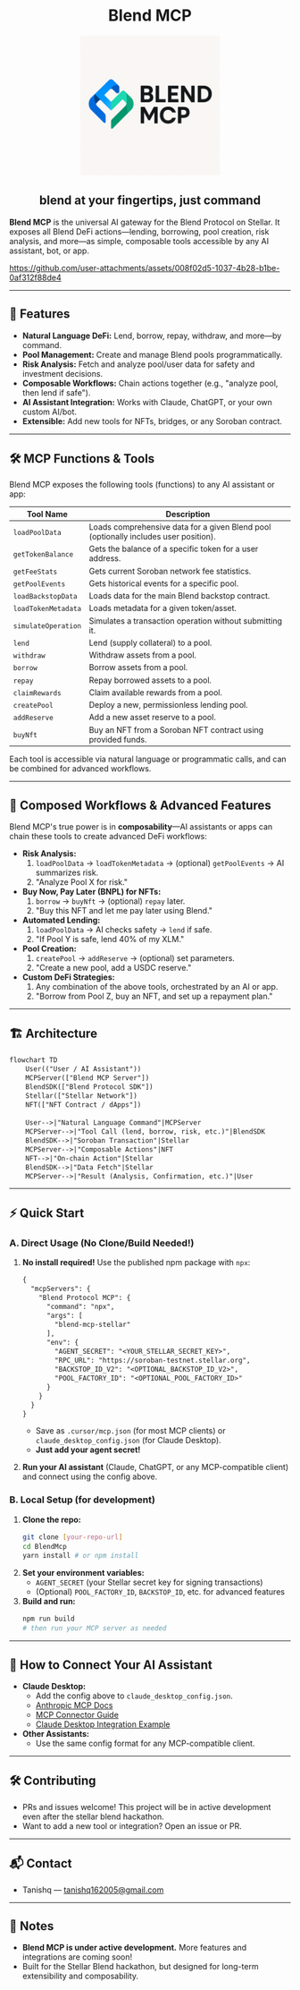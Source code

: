 <h1 align="center">Blend MCP</h1>
<p align="center">
  <img src="./public/blend-mcp-logo.png" alt="Blend MCP Logo" width="250"/>
</p>
<h2 align="center">blend at your fingertips, just command</h2>

**Blend MCP** is the universal AI gateway for the Blend Protocol on Stellar. It exposes all Blend DeFi actions—lending, borrowing, pool creation, risk analysis, and more—as simple, composable tools accessible by any AI assistant, bot, or app.



https://github.com/user-attachments/assets/008f02d5-1037-4b28-b1be-0af312f88de4



---

## 🚀 Features

- **Natural Language DeFi:** Lend, borrow, repay, withdraw, and more—by command.
- **Pool Management:** Create and manage Blend pools programmatically.
- **Risk Analysis:** Fetch and analyze pool/user data for safety and investment decisions.
- **Composable Workflows:** Chain actions together (e.g., "analyze pool, then lend if safe").
- **AI Assistant Integration:** Works with Claude, ChatGPT, or your own custom AI/bot.
- **Extensible:** Add new tools for NFTs, bridges, or any Soroban contract.

---

## 🛠️ MCP Functions & Tools

Blend MCP exposes the following tools (functions) to any AI assistant or app:

| Tool Name           | Description |
|---------------------|-------------|
| `loadPoolData`      | Loads comprehensive data for a given Blend pool (optionally includes user position). |
| `getTokenBalance`   | Gets the balance of a specific token for a user address. |
| `getFeeStats`       | Gets current Soroban network fee statistics. |
| `getPoolEvents`     | Gets historical events for a specific pool. |
| `loadBackstopData`  | Loads data for the main Blend backstop contract. |
| `loadTokenMetadata` | Loads metadata for a given token/asset. |
| `simulateOperation` | Simulates a transaction operation without submitting it. |
| `lend`              | Lend (supply collateral) to a pool. |
| `withdraw`          | Withdraw assets from a pool. |
| `borrow`            | Borrow assets from a pool. |
| `repay`             | Repay borrowed assets to a pool. |
| `claimRewards`      | Claim available rewards from a pool. |
| `createPool`        | Deploy a new, permissionless lending pool. |
| `addReserve`        | Add a new asset reserve to a pool. |
| `buyNft`            | Buy an NFT from a Soroban NFT contract using provided funds. |

Each tool is accessible via natural language or programmatic calls, and can be combined for advanced workflows.

---

## 🔗 Composed Workflows & Advanced Features

Blend MCP's true power is in **composability**—AI assistants or apps can chain these tools to create advanced DeFi workflows:

- **Risk Analysis:**
  1. `loadPoolData` → `loadTokenMetadata` → (optional) `getPoolEvents` → AI summarizes risk.
  2. "Analyze Pool X for risk."
- **Buy Now, Pay Later (BNPL) for NFTs:**
  1. `borrow` → `buyNft` → (optional) `repay` later.
  2. "Buy this NFT and let me pay later using Blend."
- **Automated Lending:**
  1. `loadPoolData` → AI checks safety → `lend` if safe.
  2. "If Pool Y is safe, lend 40% of my XLM."
- **Pool Creation:**
  1. `createPool` → `addReserve` → (optional) set parameters.
  2. "Create a new pool, add a USDC reserve."
- **Custom DeFi Strategies:**
  1. Any combination of the above tools, orchestrated by an AI or app.
  2. "Borrow from Pool Z, buy an NFT, and set up a repayment plan."

---

## 🏗️ Architecture

```mermaid
flowchart TD
    User(("User / AI Assistant"))
    MCPServer(["Blend MCP Server"])
    BlendSDK(["Blend Protocol SDK"])
    Stellar(["Stellar Network"])
    NFT(["NFT Contract / dApps"])

    User-->|"Natural Language Command"|MCPServer
    MCPServer-->|"Tool Call (lend, borrow, risk, etc.)"|BlendSDK
    BlendSDK-->|"Soroban Transaction"|Stellar
    MCPServer-->|"Composable Actions"|NFT
    NFT-->|"On-chain Action"|Stellar
    BlendSDK-->|"Data Fetch"|Stellar
    MCPServer-->|"Result (Analysis, Confirmation, etc.)"|User
```

---

## ⚡ Quick Start

### A. Direct Usage (No Clone/Build Needed!)

1. **No install required!** Use the published npm package with `npx`:

   ```jsonc
   {
     "mcpServers": {
       "Blend Protocol MCP": {
         "command": "npx",
         "args": [
           "blend-mcp-stellar"
         ],
         "env": {
           "AGENT_SECRET": "<YOUR_STELLAR_SECRET_KEY>",
           "RPC_URL": "https://soroban-testnet.stellar.org",
           "BACKSTOP_ID_V2": "<OPTIONAL_BACKSTOP_ID_V2>",
           "POOL_FACTORY_ID": "<OPTIONAL_POOL_FACTORY_ID>"
         }
       }
     }
   }
   ```
   - Save as `.cursor/mcp.json` (for most MCP clients) or `claude_desktop_config.json` (for Claude Desktop).
   - **Just add your agent secret!**

2. **Run your AI assistant** (Claude, ChatGPT, or any MCP-compatible client) and connect using the config above.

### B. Local Setup (for development)

1. **Clone the repo:**
   ```bash
   git clone [your-repo-url]
   cd BlendMcp
   yarn install # or npm install
   ```
2. **Set your environment variables:**
   - `AGENT_SECRET` (your Stellar secret key for signing transactions)
   - (Optional) `POOL_FACTORY_ID`, `BACKSTOP_ID`, etc. for advanced features
3. **Build and run:**
   ```bash
   npm run build
   # then run your MCP server as needed
   ```

---

## 🤖 How to Connect Your AI Assistant

- **Claude Desktop:**
  - Add the config above to `claude_desktop_config.json`.
  - [Anthropic MCP Docs](https://docs.anthropic.com/en/docs/mcp)
  - [MCP Connector Guide](https://docs.anthropic.com/en/docs/agents-and-tools/mcp-connector)
  - [Claude Desktop Integration Example](https://github.com/davidteren/claude-server/blob/main/docs/CLAUDE_DESKTOP_INTEGRATION.md)
- **Other Assistants:**
  - Use the same config format for any MCP-compatible client.

---

## 🛠️ Contributing

- PRs and issues welcome! This project will be in active development even after the stellar blend hackathon.
- Want to add a new tool or integration? Open an issue or PR.

---

## 📬 Contact

- Tanishq — tanishq162005@gmail.com

---

## 📝 Notes

- **Blend MCP is under active development.** More features and integrations are coming soon!
- Built for the Stellar Blend hackathon, but designed for long-term extensibility and composability.
